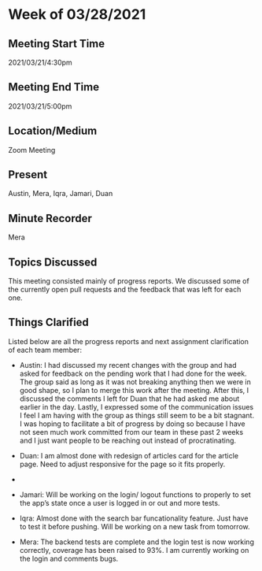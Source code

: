 # Week of 03/28/2021 
 
## Meeting Start Time
 
2021/03/21/4:30pm
 
## Meeting End Time
 
2021/03/21/5:00pm

## Location/Medium
 
Zoom Meeting
 
## Present
 
Austin, Mera, Iqra, Jamari, Duan
 
## Minute Recorder
 
Mera

## Topics Discussed
 
This meeting consisted mainly of progress reports. We discussed some of the currently open pull requests and the feedback that was left for each one. 

## Things Clarified

Listed below are all the progress reports and next assignment clarification of each team member:

- Austin: I had discussed my recent changes with the group and had asked for feedback on the pending work that I had done for the week. The group said as long as it was not breaking anything then we were in good shape, so I plan to merge this work after the meeting. After this, I discussed the comments I left for Duan that he had asked me about earlier in the day. Lastly, I expressed some of the communication issues I feel I am having with the group as things still seem to be a bit stagnant. I was hoping to facilitate a bit of progress by doing so because I have not seen much work committed from our team in these past 2 weeks and I just want people to be reaching out instead of procratinating.

- Duan: I am almost done with redesign of articles card for the article page. Need to adjust responsive for the page so it fits properly.
- 
- Jamari: Will be working on the login/ logout functions to properly to set the app’s state once a user is logged in or out and more tests. 

- Iqra: Almost done with the search bar funcationality feature. Just have to test it before pushing. Will be working on a new task from tomorrow.

- Mera: The backend tests are complete and the login test is now working correctly, coverage has been raised to 93%. I am currently working on the login and comments bugs.

